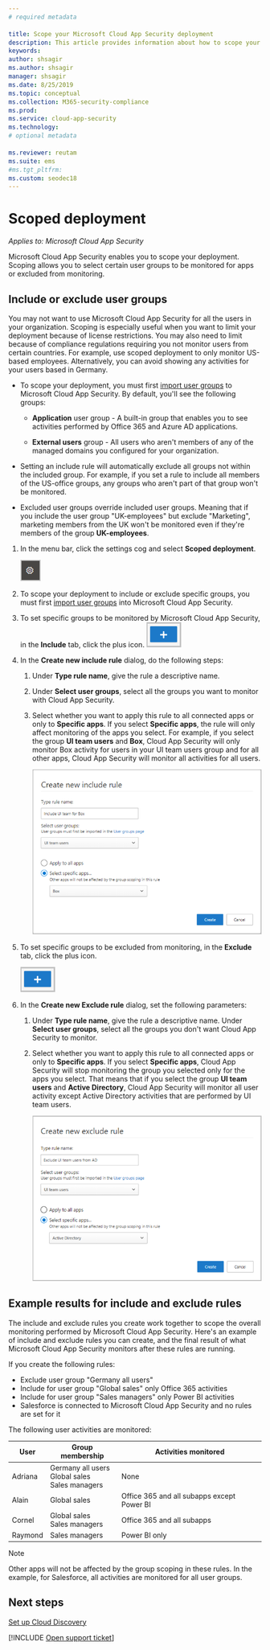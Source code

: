 ```yaml
---
# required metadata

title: Scope your Microsoft Cloud App Security deployment
description: This article provides information about how to scope your Cloud App Security deployment, including and excluding specific users or groups.
keywords:
author: shsagir
ms.author: shsagir
manager: shsagir
ms.date: 8/25/2019
ms.topic: conceptual
ms.collection: M365-security-compliance
ms.prod:
ms.service: cloud-app-security
ms.technology:
# optional metadata

ms.reviewer: reutam
ms.suite: ems
#ms.tgt_pltfrm:
ms.custom: seodec18
---
```

# Scoped deployment <a name="scoped-deployment"></a> 

*Applies to: Microsoft Cloud App Security*

Microsoft Cloud App Security enables you to scope your deployment. Scoping allows you to select certain user groups to be monitored for apps or excluded from monitoring.

## Include or exclude user groups

You may not want to use Microsoft Cloud App Security for all the users in your organization. Scoping is especially useful when you want to limit your deployment because of license restrictions. You may also need to limit because of compliance regulations requiring you not monitor users from certain countries. For example, use scoped deployment to only monitor US-based employees. Alternatively, you can avoid showing any activities for your users based in Germany.

- To scope your deployment, you must first [import user groups](user-groups.md) to Microsoft Cloud App Security. By default, you'll see the following groups:

    - **Application** user group -  A built-in group that enables you to see activities performed by Office 365 and Azure AD applications.

    - **External users** group - All users who aren't members of any of the managed domains you configured for your organization.

- Setting an include rule will automatically exclude all groups not within the included group. For example, if you set a rule to include all members of the US-office groups, any groups who aren't part of that group won't be monitored.

- Excluded user groups override included user groups. Meaning that if you include the user group "UK-employees" but exclude "Marketing", marketing members from the UK won't be monitored even if they're members of the group **UK-employees**.

1. In the menu bar, click the settings cog and select **Scoped deployment**.  

    ![settings icon](./media/settings-icon.png "settings icon")

2. To scope your deployment to include or exclude specific groups, you must first [import user groups](user-groups.md) into Microsoft Cloud App Security.

3. To set specific groups to be monitored by Microsoft Cloud App Security, in the **Include** tab, click the plus icon.
    ![icon](./media/plus-icon.png)

4. In the **Create new include rule** dialog, do the following steps:

    1. Under **Type rule name**, give the rule a descriptive name.
    2. Under **Select user groups**, select all the groups you want to monitor with Cloud App Security.
    3. Select whether you want to apply this rule to all connected apps or only to **Specific apps**. If you select **Specific apps**, the rule will only affect monitoring of the apps you select. For example, if you select the group **UI team users** and **Box**, Cloud App Security will only monitor Box activity for users in your UI team users group and for all other apps, Cloud App Security will monitor all activities for all users.

        ![include rule](./media/include-rule.png)

5. To set specific groups to be excluded from monitoring, in the **Exclude** tab, click the plus icon.

   ![icon](./media/plus-icon.png)

6. In the **Create new Exclude rule** dialog, set the following parameters:

    1. Under **Type rule name**, give the rule a descriptive name.
    Under **Select user groups**, select all the groups you don't want Cloud App Security to monitor.
    2. Select whether you want to apply this rule to all connected apps or only to **Specific apps**. If you select **Specific apps**, Cloud App Security will stop monitoring the group you selected only for the apps you select. That means that if you select the group **UI team users** and **Active Directory**, Cloud App Security will monitor all user activity except Active Directory activities that are performed by UI team users.

       ![exclude rule](./media/exclude-rule.png)

## Example results for include and exclude rules

The include and exclude rules you create work together to scope the overall monitoring performed by Microsoft Cloud App Security. Here's an example of include and exclude rules you can create, and the final result of what Microsoft Cloud App Security monitors after these rules are running.

If you create the following rules:

- Exclude user group "Germany all users"
- Include for user group "Global sales" only Office 365 activities
- Include for user group "Sales managers" only Power BI activities
- Salesforce is connected to Microsoft Cloud App Security and no rules are set for it

The following user activities are monitored:

|User|Group membership|Activities monitored|
|----|----|----|
|Adriana|Germany all users<br>Global sales<br>Sales managers|None|
|Alain|Global sales|Office 365 and all subapps except Power BI|
|Cornel|Global sales<br>Sales managers|Office 365 and all subapps|
|Raymond|Sales managers|Power BI only|

> [!NOTE]
> Other apps will not be affected by the group scoping in these rules.
> In the example, for Salesforce, all activities are monitored for all user groups.

## Next steps

[Set up Cloud Discovery](set-up-cloud-discovery.md)

[!INCLUDE [Open support ticket](includes/support.md)]  
